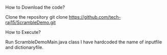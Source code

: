 How to Download the code?

Clone the repository
git clone https://github.com/tech-raj15/ScrambleDemo.git

How to Execute?

Run ScrambleDemoMain.java class
I have hardcoded the name of inputfile and dictionaryfile.




